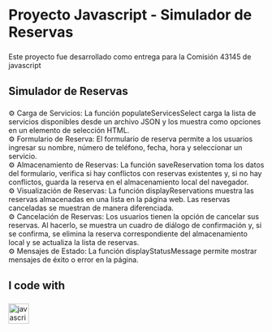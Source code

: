 <h1 align="left">Proyecto Javascript - Simulador de Reservas</h1>

###

<p align="left">Este proyecto fue desarrollado como entrega para la Comisión 43145 de javascript</p>

###

<h2 align="left">Simulador de Reservas</h2>

###

<p align="left">⚙️ Carga de Servicios: La función populateServicesSelect carga la lista de servicios disponibles desde un archivo JSON y los muestra como opciones en un elemento de selección HTML.<br>⚙️ Formulario de Reserva: El formulario de reserva permite a los usuarios ingresar su nombre, número de teléfono, fecha, hora y seleccionar un servicio.<br>⚙️ Almacenamiento de Reservas: La función saveReservation toma los datos del formulario, verifica si hay conflictos con reservas existentes y, si no hay conflictos, guarda la reserva en el almacenamiento local del navegador.<br>⚙️ Visualización de Reservas: La función displayReservations muestra las reservas almacenadas en una lista en la página web. Las reservas canceladas se muestran de manera diferenciada.<br>⚙️ Cancelación de Reservas: Los usuarios tienen la opción de cancelar sus reservas. Al hacerlo, se muestra un cuadro de diálogo de confirmación y, si se confirma, se elimina la reserva correspondiente del almacenamiento local y se actualiza la lista de reservas.<br>⚙️ Mensajes de Estado: La función displayStatusMessage permite mostrar mensajes de éxito o error en la página.</p>

###

<h2 align="left">I code with</h2>

###

<div align="left">
  <img src="https://cdn.jsdelivr.net/gh/devicons/devicon/icons/javascript/javascript-original.svg" height="40" alt="javascript logo"  />
  <img width="12" />
</div>

###